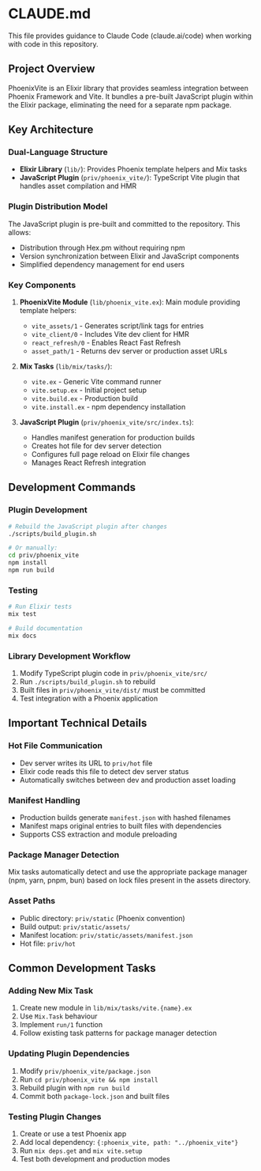 # CLAUDE.md

This file provides guidance to Claude Code (claude.ai/code) when working with code in this repository.

## Project Overview

PhoenixVite is an Elixir library that provides seamless integration between Phoenix Framework and Vite. It bundles a pre-built JavaScript plugin within the Elixir package, eliminating the need for a separate npm package.

## Key Architecture

### Dual-Language Structure
- **Elixir Library** (`lib/`): Provides Phoenix template helpers and Mix tasks
- **JavaScript Plugin** (`priv/phoenix_vite/`): TypeScript Vite plugin that handles asset compilation and HMR

### Plugin Distribution Model
The JavaScript plugin is pre-built and committed to the repository. This allows:
- Distribution through Hex.pm without requiring npm
- Version synchronization between Elixir and JavaScript components
- Simplified dependency management for end users

### Key Components

1. **PhoenixVite Module** (`lib/phoenix_vite.ex`): Main module providing template helpers:
   - `vite_assets/1` - Generates script/link tags for entries
   - `vite_client/0` - Includes Vite dev client for HMR
   - `react_refresh/0` - Enables React Fast Refresh
   - `asset_path/1` - Returns dev server or production asset URLs

2. **Mix Tasks** (`lib/mix/tasks/`):
   - `vite.ex` - Generic Vite command runner
   - `vite.setup.ex` - Initial project setup
   - `vite.build.ex` - Production build
   - `vite.install.ex` - npm dependency installation

3. **JavaScript Plugin** (`priv/phoenix_vite/src/index.ts`):
   - Handles manifest generation for production builds
   - Creates hot file for dev server detection
   - Configures full page reload on Elixir file changes
   - Manages React Refresh integration

## Development Commands

### Plugin Development
```bash
# Rebuild the JavaScript plugin after changes
./scripts/build_plugin.sh

# Or manually:
cd priv/phoenix_vite
npm install
npm run build
```

### Testing
```bash
# Run Elixir tests
mix test

# Build documentation
mix docs
```

### Library Development Workflow
1. Modify TypeScript plugin code in `priv/phoenix_vite/src/`
2. Run `./scripts/build_plugin.sh` to rebuild
3. Built files in `priv/phoenix_vite/dist/` must be committed
4. Test integration with a Phoenix application

## Important Technical Details

### Hot File Communication
- Dev server writes its URL to `priv/hot` file
- Elixir code reads this file to detect dev server status
- Automatically switches between dev and production asset loading

### Manifest Handling
- Production builds generate `manifest.json` with hashed filenames
- Manifest maps original entries to built files with dependencies
- Supports CSS extraction and module preloading

### Package Manager Detection
Mix tasks automatically detect and use the appropriate package manager (npm, yarn, pnpm, bun) based on lock files present in the assets directory.

### Asset Paths
- Public directory: `priv/static` (Phoenix convention)
- Build output: `priv/static/assets/`
- Manifest location: `priv/static/assets/manifest.json`
- Hot file: `priv/hot`

## Common Development Tasks

### Adding New Mix Task
1. Create new module in `lib/mix/tasks/vite.{name}.ex`
2. Use `Mix.Task` behaviour
3. Implement `run/1` function
4. Follow existing task patterns for package manager detection

### Updating Plugin Dependencies
1. Modify `priv/phoenix_vite/package.json`
2. Run `cd priv/phoenix_vite && npm install`
3. Rebuild plugin with `npm run build`
4. Commit both `package-lock.json` and built files

### Testing Plugin Changes
1. Create or use a test Phoenix app
2. Add local dependency: `{:phoenix_vite, path: "../phoenix_vite"}`
3. Run `mix deps.get` and `mix vite.setup`
4. Test both development and production modes